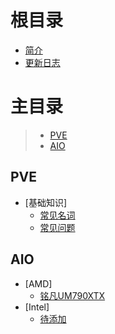 # 根目录

- [简介](README.md)
- [更新日志](CHANGELOG.md)

# 主目录

> - [PVE](#pve)
> - [AIO](#aio)

## PVE <a id="pve"></a>

- [基础知识]
  - [常见名词](pve/changjianmingci.md)
  - [常见问题](pve/changjianwenti.md)
 
## AIO <a id="aio"></a>

- [AMD]
  - [铭凡UM790XTX](aio/amd/mingfanUM790XTX.md)
- [Intel]
  - [待添加](aio/intel/0.md)
 

